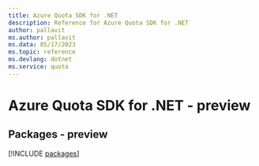 ```yaml
---
title: Azure Quota SDK for .NET
description: Reference for Azure Quota SDK for .NET
author: pallavit
ms.author: pallavit
ms.data: 05/17/2023
ms.topic: reference
ms.devlang: dotnet
ms.service: quota
---
```

# Azure Quota SDK for .NET - preview
## Packages - preview
[!INCLUDE [packages](quota-index.md)]